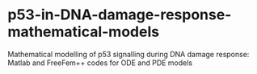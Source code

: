 # p53-in-DNA-damage-response-mathematical-models
Mathematical modelling of p53 signalling during DNA damage response: Matlab and FreeFem++ codes for ODE and PDE models
